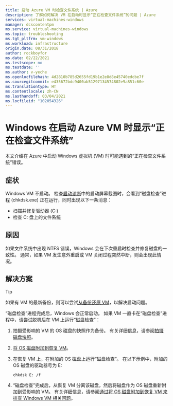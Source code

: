 ```yaml
---
title: 启动 Azure VM 时检查文件系统 | Azure
description: 了解如何解决 VM 在启动时显示“正在检查文件系统”的问题 | Azure
services: virtual-machines-windows
manager: dcscontentpm
ms.service: virtual-machines-windows
ms.topic: troubleshooting
ms.tgt_pltfrm: vm-windows
ms.workload: infrastructure
origin.date: 08/31/2018
author: rockboyfor
ms.date: 02/22/2021
ms.testscope: no
ms.testdate: ''
ms.author: v-yeche
ms.openlocfilehash: 4d2810b785d2655fd19b1e2e8d8e45740edcbe7f
ms.sourcegitcommit: e435672bdc9400ab51297134574802e9a851c60e
ms.translationtype: HT
ms.contentlocale: zh-CN
ms.lasthandoff: 03/04/2021
ms.locfileid: "102054326"
---
```

# <a name="windows-shows-checking-file-system-when-booting-an-azure-vm"></a>Windows 在启动 Azure VM 时显示“正在检查文件系统”

本文介绍在 Azure 中启动 Windows 虚拟机 (VM) 时可能遇到的“正在检查文件系统”错误。

## <a name="symptom"></a>症状 

Windows VM 不启动。 检查[启动诊断](boot-diagnostics.md)中的启动屏幕截图时，会看到“磁盘检查”进程 (chkdsk.exe) 正在运行，同时出现以下一条消息：

- 扫描并修复驱动器 (C:)
- 检查 C: 盘上的文件系统

## <a name="cause"></a>原因

如果文件系统中出现 NTFS 错误，Windows 会在下次重启时检查并修复磁盘的一致性。 通常，如果 VM 发生意外重启或 VM 关闭过程突然中断，则会出现此情况。

## <a name="solution"></a>解决方案 

> [!TIP]
> 如果有 VM 的最新备份，则可以尝试[从备份还原 VM](../../backup/backup-azure-arm-restore-vms.md)，以解决启动问题。

“磁盘检查”进程完成后，Windows 会正常启动。 如果 VM 一直卡在“磁盘检查”进程中，请尝试脱机后在 VM 上运行“磁盘检查”：
1. 拍摄受影响的 VM 的 OS 磁盘的快照作为备份。 有关详细信息，请参阅[拍摄磁盘快照](../windows/snapshot-copy-managed-disk.md)。
2. [将 OS 磁盘附加到恢复 VM](troubleshoot-recovery-disks-portal-windows.md)。  
3. 在恢复 VM 上，在附加的 OS 磁盘上运行“磁盘检查”。 在以下示例中，附加的 OS 磁盘的驱动器号为 E: 

    ```console
    chkdsk E: /f
    ```

4. “磁盘检查”完成后，从恢复 VM 分离该磁盘，然后将磁盘作为 OS 磁盘重新附加到受影响的 VM。 有关详细信息，请参阅[通过将 OS 磁盘附加到恢复 VM 来排查 Windows VM 相关问题](troubleshoot-recovery-disks-portal-windows.md)。

<!--Update_Description: update meta properties, wording update, update link-->
